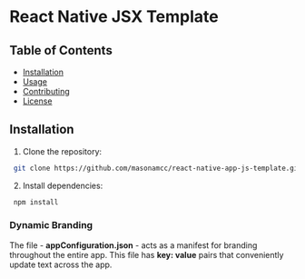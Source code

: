 # React Native JSX Template

## Table of Contents
- [Installation](#installation)
- [Usage](#usage)
- [Contributing](#contributing)
- [License](#license)

## Installation
1. Clone the repository:
```bash
 git clone https://github.com/masonamcc/react-native-app-js-template.git
```

2. Install dependencies:
```bash
 npm install
 ```

### Dynamic Branding
The file - **appConfiguration.json** - acts as a manifest for branding throughout the entire app. This file has **key: value** pairs that conveniently update text across the app.